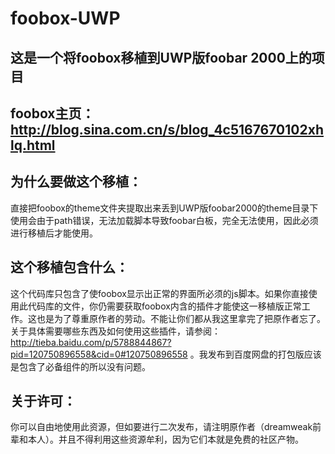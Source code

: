 # foobox-UWP


## 这是一个将foobox移植到UWP版foobar 2000上的项目<br>
## foobox主页：http://blog.sina.com.cn/s/blog_4c5167670102xhlq.html<br>
## 为什么要做这个移植：<br>
直接把foobox的theme文件夹提取出来丢到UWP版foobar2000的theme目录下使用会由于path错误，无法加载脚本导致foobar白板，完全无法使用，因此必须进行移植后才能使用。<br>
## 这个移植包含什么：<br>
这个代码库只包含了使foobox显示出正常的界面所必须的js脚本。如果你直接使用此代码库的文件，你仍需要获取foobox内含的插件才能使这一移植版正常工作。这也是为了尊重原作者的劳动。不能让你们都从我这里拿完了把原作者忘了。关于具体需要哪些东西及如何使用这些插件，请参阅：http://tieba.baidu.com/p/5788844867?pid=120750896558&cid=0#120750896558 。我发布到百度网盘的打包版应该是包含了必备组件的所以没有问题。<br>
## 关于许可：<br>
你可以自由地使用此资源，但如要进行二次发布，请注明原作者（dreamweak前辈和本人）。并且不得利用这些资源牟利，因为它们本就是免费的社区产物。
